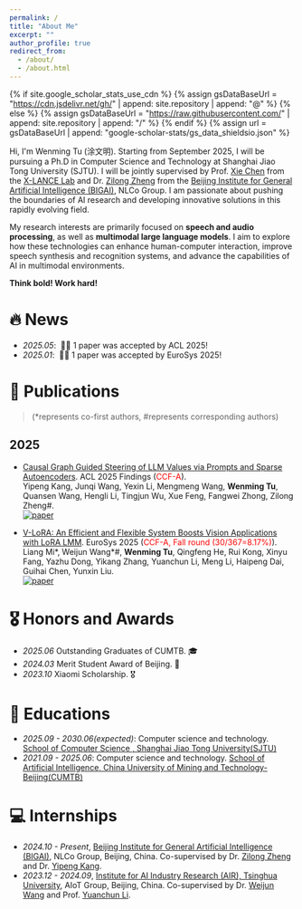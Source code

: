 ```yaml
---
permalink: /
title: "About Me"
excerpt: ""
author_profile: true
redirect_from: 
  - /about/
  - /about.html
---
```


{% if site.google_scholar_stats_use_cdn %}
{% assign gsDataBaseUrl = "https://cdn.jsdelivr.net/gh/" | append: site.repository | append: "@" %}
{% else %}
{% assign gsDataBaseUrl = "https://raw.githubusercontent.com/" | append: site.repository | append: "/" %}
{% endif %}
{% assign url = gsDataBaseUrl | append: "google-scholar-stats/gs_data_shieldsio.json" %}

<span class='anchor' id='about-me'></span>

Hi, I'm Wenming Tu (涂文明). Starting from September 2025, I will be pursuing a Ph.D in Computer Science and Technology at Shanghai Jiao Tong University (SJTU). I will be jointly supervised by Prof. [Xie Chen](https://chenxie95.github.io/) from the [X-LANCE Lab](https://x-lance.sjtu.edu.cn/) and Dr. [Zilong Zheng](https://zilongzheng.github.io/) from the [Beijing Institute for General Artificial Intelligence (BIGAI)](https://www.bigai.ai/), NLCo Group. I am passionate about pushing the boundaries of AI research and developing innovative solutions in this rapidly evolving field.

My research interests are primarily focused on **speech and audio processing**, as well as **multimodal large language models**. I aim to explore how these technologies can enhance human-computer interaction, improve speech synthesis and recognition systems, and advance the capabilities of AI in multimodal environments.

**Think bold! Work hard!**

# 🔥 News
- *2025.05*: &nbsp;🎉🎉 1 paper was accepted by ACL 2025!
- *2025.01*: &nbsp;🎉🎉 1 paper was accepted by EuroSys 2025!


# 📝 Publications 
> (*represents co-first authors, #represents corresponding authors)

## 2025
- [Causal Graph Guided Steering of LLM Values via Prompts and Sparse Autoencoders](https://arxiv.org/abs/2501.00581).&nbsp;ACL 2025 Findings (<font color=red>CCF-A</font>).<br>
Yipeng Kang, Junqi Wang, Yexin Li, Mengmeng Wang, **Wenming Tu**, Quansen Wang, Hengli Li, Tingjun Wu, Xue Feng, Fangwei Zhong, Zilong Zheng#.
<br> [![paper](https://img.shields.io/badge/%F0%9F%93%84_ACL_2025-b31b1b.svg?style=plastic)](https://arxiv.org/abs/2501.00581)

- [V-LoRA: An Efficient and Flexible System Boosts Vision Applications with LoRA LMM](https://arxiv.org/abs/2411.00915).&nbsp;EuroSys 2025 (<font color=red>CCF-A, Fall round (30/367=8.17%)</font>).<br>
Liang Mi\*, Weijun Wang\*#, **Wenming Tu**, Qingfeng He, Rui Kong, Xinyu Fang, Yazhu Dong, Yikang Zhang, Yuanchun Li, Meng Li, Haipeng Dai, Guihai Chen, Yunxin Liu.
<br> [![paper](https://img.shields.io/badge/%F0%9F%93%84_EuroSys_2025-b31b1b.svg?style=plastic)](https://arxiv.org/abs/2411.00915)


# 🎖 Honors and Awards
- *2025.06* Outstanding Graduates of CUMTB. 🎓
- *2024.03* Merit Student Award of Beijing. 🏅
- *2023.10* Xiaomi Scholarship. 🎖

# 📖 Educations
- *2025.09 - 2030.06(expected)*: Computer science and technology. [School of Computer Science , Shanghai Jiao Tong University(SJTU)](https://www.cs.sjtu.edu.cn/)
- *2021.09 - 2025.06*: Computer science and technology. [School of Artificial Intelligence, China University of Mining and Technology-Beijing(CUMTB)](https://ai.cumtb.edu.cn/)


<!-- # 💬 Invited Talks
- *2021.06*, Lorem ipsum dolor sit amet, consectetur adipiscing elit. Vivamus ornare aliquet ipsum, ac tempus justo dapibus sit amet. 
- *2021.03*, Lorem ipsum dolor sit amet, consectetur adipiscing elit. Vivamus ornare aliquet ipsum, ac tempus justo dapibus sit amet.  \| [\[video\]](https://github.com/) -->

# 💻 Internships
- *2024.10 - Present*, [Beijing Institute for General Artificial Intelligence (BIGAI)](https://www.bigai.ai/), NLCo Group, Beijing, China. Co-supervised by Dr. [Zilong Zheng](https://zilongzheng.github.io/) and Dr. [Yipeng Kang](https://fringsoo.github.io/).
- *2023.12 - 2024.09*, [Institute for AI Industry Research (AIR), Tsinghua University](https://air.tsinghua.edu.cn/index.htm), AIoT Group, Beijing, China. Co-supervised by Dr. [Weijun Wang](https://weijunalexwang.github.io/index.html) and Prof. [Yuanchun Li](https://yuanchun-li.github.io/).